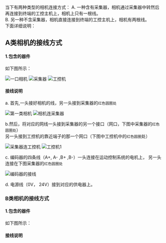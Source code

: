 
当下有两种类型的相机连接方式：
A. 一种含有采集器，相机通过采集器中转然后再连接到终端的工控主机上，相机上只有一根线。<br>
B. 另一种不含采集器，相机直接连接到终端的工控主机上，相机有两根线。<br>
下面详细说明：

## A类相机的接线方式

#### 1.包含的器件

如下图所示：

![一口相机](camera_01.jpg)
![采集器](Collector.jpg)
![工控机](computer.jpg)

#### 接线说明

a. 首先,一头接好相机的线，另一头接到采集器的`红色圆圈处`

![第一类相机](camera_1.jpg)
![相机连采集器](1.jpg)


b.然后，将对应的网线一头接到采集器的另一个接口（网口，下图中采集器的`红色圆圈处`）<br>
另一头接到工控机的靠近端子的那一个网口（下图中工控机中的`红色圆圈`处）

![采集器连工控机](01.jpg)
![工控机1](2-1.jpg)


c. 编码器的四条线（A+, A- ,B+ ,B-）一头连接在运动控制系统的电机上， 另一头连接在下图采集器的`红色圆圈处`

![编码器的接线](03.jpg)

d. 电源线（0V， 24V）接到对应的供电器上。


### B类相机的接线方式

#### 1.包含的器件

如下图所示：


#### 接线说明




